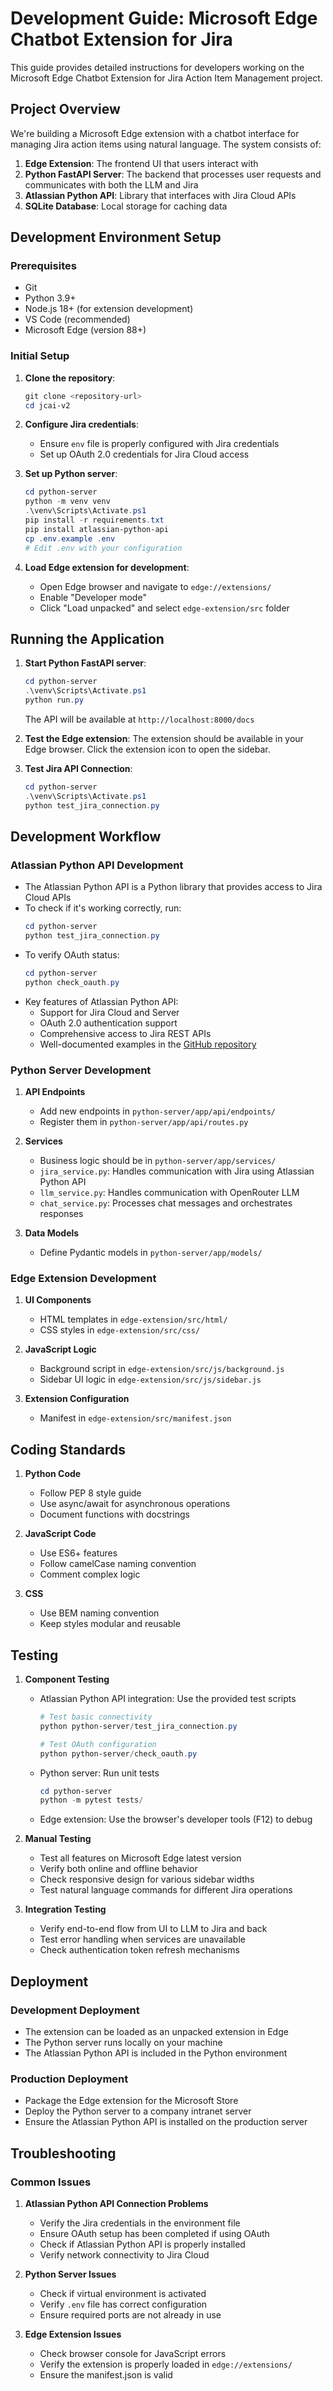 # Development Guide: Microsoft Edge Chatbot Extension for Jira

This guide provides detailed instructions for developers working on the Microsoft Edge Chatbot Extension for Jira Action Item Management project.

## Project Overview

We're building a Microsoft Edge extension with a chatbot interface for managing Jira action items using natural language. The system consists of:

1. **Edge Extension**: The frontend UI that users interact with
2. **Python FastAPI Server**: The backend that processes user requests and communicates with both the LLM and Jira
3. **Atlassian Python API**: Library that interfaces with Jira Cloud APIs
4. **SQLite Database**: Local storage for caching data

## Development Environment Setup

### Prerequisites

- Git
- Python 3.9+
- Node.js 18+ (for extension development)
- VS Code (recommended)
- Microsoft Edge (version 88+)

### Initial Setup

1. **Clone the repository**:
   ```powershell
   git clone <repository-url>
   cd jcai-v2
   ```

2. **Configure Jira credentials**:
   - Ensure `env` file is properly configured with Jira credentials
   - Set up OAuth 2.0 credentials for Jira Cloud access

3. **Set up Python server**:
   ```powershell
   cd python-server
   python -m venv venv
   .\venv\Scripts\Activate.ps1
   pip install -r requirements.txt
   pip install atlassian-python-api
   cp .env.example .env
   # Edit .env with your configuration
   ```

4. **Load Edge extension for development**:
   - Open Edge browser and navigate to `edge://extensions/`
   - Enable "Developer mode"
   - Click "Load unpacked" and select `edge-extension/src` folder

## Running the Application

1. **Start Python FastAPI server**:
   ```powershell
   cd python-server
   .\venv\Scripts\Activate.ps1
   python run.py
   ```
   The API will be available at `http://localhost:8000/docs`

2. **Test the Edge extension**:
   The extension should be available in your Edge browser. Click the extension icon to open the sidebar.

3. **Test Jira API Connection**:
   ```powershell
   cd python-server
   .\venv\Scripts\Activate.ps1
   python test_jira_connection.py
   ```

## Development Workflow

### Atlassian Python API Development

- The Atlassian Python API is a Python library that provides access to Jira Cloud APIs
- To check if it's working correctly, run:
  ```powershell
  cd python-server
  python test_jira_connection.py
  ```
- To verify OAuth status:
  ```powershell
  cd python-server
  python check_oauth.py
  ```
- Key features of Atlassian Python API:
  - Support for Jira Cloud and Server
  - OAuth 2.0 authentication support
  - Comprehensive access to Jira REST APIs
  - Well-documented examples in the [GitHub repository](https://github.com/atlassian-api/atlassian-python-api)

### Python Server Development

1. **API Endpoints**
   - Add new endpoints in `python-server/app/api/endpoints/`
   - Register them in `python-server/app/api/routes.py`

2. **Services**
   - Business logic should be in `python-server/app/services/`
   - `jira_service.py`: Handles communication with Jira using Atlassian Python API
   - `llm_service.py`: Handles communication with OpenRouter LLM
   - `chat_service.py`: Processes chat messages and orchestrates responses

3. **Data Models**
   - Define Pydantic models in `python-server/app/models/`

### Edge Extension Development

1. **UI Components**
   - HTML templates in `edge-extension/src/html/`
   - CSS styles in `edge-extension/src/css/`

2. **JavaScript Logic**
   - Background script in `edge-extension/src/js/background.js`
   - Sidebar UI logic in `edge-extension/src/js/sidebar.js`

3. **Extension Configuration**
   - Manifest in `edge-extension/src/manifest.json`

## Coding Standards

1. **Python Code**
   - Follow PEP 8 style guide
   - Use async/await for asynchronous operations
   - Document functions with docstrings

2. **JavaScript Code**
   - Use ES6+ features
   - Follow camelCase naming convention
   - Comment complex logic

3. **CSS**
   - Use BEM naming convention
   - Keep styles modular and reusable

## Testing

1. **Component Testing**
   - Atlassian Python API integration: Use the provided test scripts
     ```powershell
     # Test basic connectivity
     python python-server/test_jira_connection.py
     
     # Test OAuth configuration
     python python-server/check_oauth.py
     ```
   - Python server: Run unit tests
     ```powershell
     cd python-server
     python -m pytest tests/
     ```
   - Edge extension: Use the browser's developer tools (F12) to debug

2. **Manual Testing**
   - Test all features on Microsoft Edge latest version
   - Verify both online and offline behavior
   - Check responsive design for various sidebar widths
   - Test natural language commands for different Jira operations

3. **Integration Testing**
   - Verify end-to-end flow from UI to LLM to Jira and back
   - Test error handling when services are unavailable
   - Check authentication token refresh mechanisms

## Deployment

### Development Deployment

- The extension can be loaded as an unpacked extension in Edge
- The Python server runs locally on your machine
- The Atlassian Python API is included in the Python environment

### Production Deployment

- Package the Edge extension for the Microsoft Store
- Deploy the Python server to a company intranet server
- Ensure the Atlassian Python API is installed on the production server

## Troubleshooting

### Common Issues

1. **Atlassian Python API Connection Problems**
   - Verify the Jira credentials in the environment file
   - Ensure OAuth setup has been completed if using OAuth
   - Check if Atlassian Python API is properly installed
   - Verify network connectivity to Jira Cloud

2. **Python Server Issues**
   - Check if virtual environment is activated
   - Verify `.env` file has correct configuration
   - Ensure required ports are not already in use

3. **Edge Extension Issues**
   - Check browser console for JavaScript errors
   - Verify the extension is properly loaded in `edge://extensions/`
   - Ensure the manifest.json is valid
